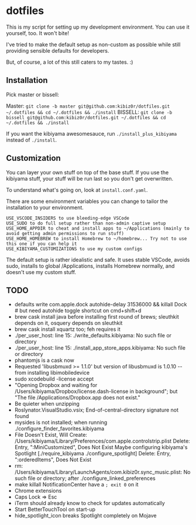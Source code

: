 # dotfiles

This is my script for setting up my development environment. You can use it yourself, too. It won't bite!

I've tried to make the default setup as non-custom as possible while still providing sensible defaults for developers.

But, of course, a lot of this still caters to my tastes. :)

## Installation

Pick master or bissell:

Master: `git clone -b master git@github.com:kibiz0r/dotfiles.git ~/.dotfiles && cd ~/.dotfiles && ./install`
BISSELL: `git clone -b bissell git@github.com:kibiz0r/dotfiles.git ~/.dotfiles && cd ~/.dotfiles && ./install`

If you want the kibiyama awesomesauce, run `./install_plus_kibiyama` instead of `./install`.

## Customization

You can layer your own stuff on top of the base stuff. If you use the kibiyama stuff, your stuff will be run last so you don't get overwritten.

To understand what's going on, look at `install.conf.yaml`.

There are some environment variables you can change to tailor the installation to your environment.

```
USE_VSCODE_INSIDERS to use bleeding-edge VSCode
USE_SUDO to do full setup rather than non-admin captive setup
USE_HOME_APPDIR to cheat and install apps to ~/Applications (mainly to avoid getting admin permissions to run stuff)
USE_HOME_HOMEBREW to install Homebrew to ~/homebrew... Try not to use this one if you can help it
USE_KIBIYAMA_CUSTOMIZATIONS to use my custom configs
```

The default setup is rather idealistic and safe. It uses stable VSCode, avoids sudo, installs to global /Applications, installs Homebrew normally, and doesn't use my custom stuff.

## TODO

- defaults write com.apple.dock autohide-delay 31536000 && killall Dock # but need autohide toggle shortcut on cmd+shift+d
- brew cask install java before installing first round of brews; sleuthkit depends on it, osquery depends on sleuthkit
- brew cask install xquartz too; feh requires it
- ./per_user_host: line 15: ./write_defaults.kibiyama: No such file or directory
- ./per_user_host: line 15: ./install_app_store_apps.kibiyama: No such file or directory
- phantomjs is a cask now
- Requested 'libusbmuxd >= 1.1.0' but version of libusbmuxd is 1.0.10 -- from installing libimobiledevice
- sudo xcodebuild -license accept
- "Opening Dropbox and waiting for /Users/kibiyama/Dropbox/license.dash-license in background"; but "The file /Applications/Dropbox.app does not exist."
- Be quieter when unzipping
- Roslynator.VisualStudio.vsix; End-of-central-directory signature not found
- mysides is not installed; when running ./configure_finder_favorites.kibiyama
- File Doesn't Exist, Will Create: /Users/kibiyama/Library/Preferences/com.apple.controlstrip.plist
  Delete: Entry, ":MiniCustomized", Does Not Exist
  Maybe configuring kibiyama's Spotlight [./require_kibiyama ./configure_spotlight]
  Delete: Entry, ":orderedItems", Does Not Exist
- rm: /Users/kibiyama/Library/LaunchAgents/com.kibiz0r.sync_music.plist: No such file or directory; after ./configure_linked_preferences
- make killall NotificationCenter have a `; exit 0` on it
- Chrome extensions
- Caps Lock => Esc
- iTerm should already know to check for updates automatically
- Start BetterTouchTool on start-up
- hide_spotlight_icon breaks Spotlight completely on Mojave
